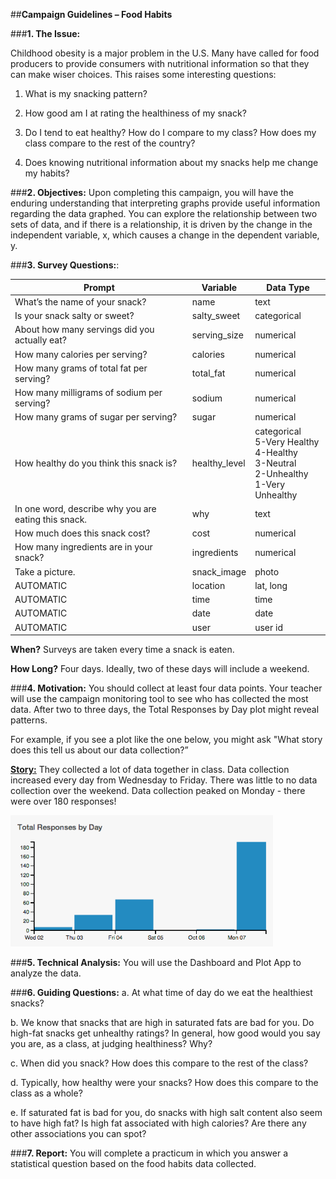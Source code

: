 ##**Campaign Guidelines – Food Habits**

###**1. The Issue:**

Childhood obesity is a major problem in the U.S. Many have called for food producers to provide
consumers with nutritional information so that they can make wiser choices. This raises some
interesting questions:

1) What is my snacking pattern?

2) How good am I at rating the healthiness of my snack?

3) Do I tend to eat healthy? How do I compare to my class? How does my class compare to the rest
    of the country?

4) Does knowing nutritional information about my snacks help me change my habits?

###**2. Objectives:**
Upon completing this campaign, you will have the enduring understanding that interpreting
graphs provide useful information regarding the data graphed. You can explore the relationship
between two sets of data, and if there is a relationship, it is driven by the change in the independent
variable, x, which causes a change in the dependent variable, y.

###**3. Survey Questions:**:

|**Prompt**|**Variable**|**Data Type**|
|--------|--------|--------|
|What’s the name of your snack?|name|text|
|Is your snack salty or sweet?|salty_sweet|categorical|
|About how many servings did you actually eat?|serving_size|numerical|
|How many calories per serving?| calories| numerical|
|How many grams of total fat per serving?| total_fat |numerical|
|How many milligrams of sodium per serving?| sodium |numerical|
|How many grams of sugar per serving?| sugar| numerical|
|How healthy do you think this snack is?| healthy_level|categorical<br> 5-Very Healthy<br> 4-Healthy<br> 3-Neutral<br> 2-Unhealthy<br> 1-Very Unhealthy|
|In one word, describe why you are eating this snack.| why| text|
|How much does this snack cost? |cost |numerical|
|How many ingredients are in your snack? |ingredients |numerical|
|Take a picture. |snack_image |photo|
|AUTOMATIC |location |lat, long|
|AUTOMATIC |time |time|
|AUTOMATIC |date |date|
|AUTOMATIC |user |user id|

**When?** Surveys are taken every time a snack is eaten.

**How Long?** Four days. Ideally, two of these days will include a weekend.

###**4. Motivation:**
You should collect at least four data points. Your teacher will use the campaign
monitoring tool to see who has collected the most data. After two to three days, the Total Responses by Day plot
might reveal patterns. 

For example, if you
see a plot like the one below, you might ask "What story does this tell us about our data collection?”

**<u>Story:</u>** They collected a lot of data together in class. Data collection increased every day from
Wednesday to Friday. There was little to no data collection over the weekend. Data collection
peaked on Monday - there were over 180 responses!

<img src="../../img/1c104.png" width="420" />

###**5. Technical Analysis:**
You will use the Dashboard and Plot App to analyze the data.

###**6. Guiding Questions:**
a. At what time of day do we eat the healthiest snacks?

b. We know that snacks that are high in saturated fats are bad for you. Do high-fat snacks
get unhealthy ratings? In general, how good would you say you are, as a class, at judging
healthiness? Why?

c. When did you snack? How does this compare to the rest of the class?

d. Typically, how healthy were your snacks? How does this compare to the class as a
whole?

e. If saturated fat is bad for you, do snacks with high salt content also seem to have high
fat? Is high fat associated with high calories? Are there any other associations you can
spot?

###**7. Report:**
You will complete a practicum in which you answer a statistical question based on the food
habits data collected.